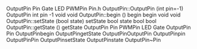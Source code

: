 OutputPin Pin Gate LED PWMPin Pin.h OutputPin::OutputPin (int pin=-1)
OutputPin int pin -1 void void OutputPin::begin () begin begin void void
OutputPin::setState (bool state) setState bool state bool bool
OutputPin::getState () getState OutputPin Pin PWMPin LED Gate OutputPin
Pin OutputPinbegin OutputPingetState OutputPinOutputPin OutputPinpin
OutputPinPin OutputPinsetState OutputPinstate OutputPin\~Pin
